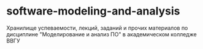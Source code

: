 # software-modeling-and-analysis
Хранилище успеваемости, лекций, заданий и прочих материалов по дисциплине "Моделирование и анализ ПО" в академическом колледже ВВГУ
